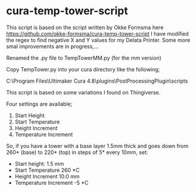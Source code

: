 # cura-temp-tower-script

This script is based on the script written by Okke Formsma here https://github.com/okke-formsma/cura-temp-tower-script
I have modified the regex to find negative X and Y values for my Delata Printer.
Some more smal improvements are in progress,...

Renamed the .py file to TempTowerMM.py (for the mm version)

Copy TempTower.py into your cura directory like the following;

C:\Program Files\Ultimaker Cura 4.8\plugins\PostProcessingPlugin\scripts

This script is based on some variations I found on Thingiverse.

Four settings are available;

1. Start Height
2. Start Temperature
3. Height Increment
4. Temperature Increment

So, if you have a tower with a base layer 1.5mm thick and goes down from 260* (base) to 220* (top) in steps of 5* every 10mm, set:

* Start height: 1.5 mm
* Start Temperature 260 *C
* Height Increment 10.0 mm
* Temperature Increment -5 *C

